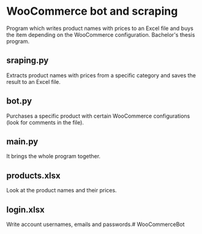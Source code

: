 # WooCommerce bot and scraping
Program which writes product names with prices to an Excel file and buys the item depending on the WooCommerce configuration. Bachelor's thesis program.

## sraping.py
Extracts product names with prices from a specific category and saves the result to an Excel file.

## bot.py
Purchases a specific product with certain WooCommerce configurations (look for comments in the file).

## main.py
It brings the whole program together.

## products.xlsx
Look at the product names and their prices.

## login.xlsx
Write account usernames, emails and passwords.# WooCommerceBot
